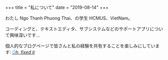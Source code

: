 +++
title = "私について"
date = "2019-08-14"
+++

わたし Ngo Thanh Phuong Thai、の学生 HCMUS、VietNam。

コーディングと、テキストエディタ、サブシステムなどのサポートアプリについて興味深いです...

個人的なブログページで皆さんと私の経験を共有することを楽しみにしています: *[<span style="color: #3498DB">O</span>h, fixed it](https://ohfix.xyz/)*